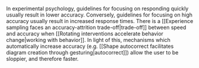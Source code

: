 In experimental psychology, guidelines for focusing on responding quickly usually result in lower accuracy. Conversely, guidelines for focusing on high accuracy usually result in increased response times. There is a [[Experience sampling faces an accuracy-attrition trade-off|trade-off]] between speed and accuracy when [[Rotating interventions accelerate behavior change|working with behavior]]. In light of this, mechanisms which automatically increase accuracy (e.g. [[Shape autocorrect facilitates diagram creation through gesturing|autocorrect]]) allow the user to be sloppier, and therefore faster. 